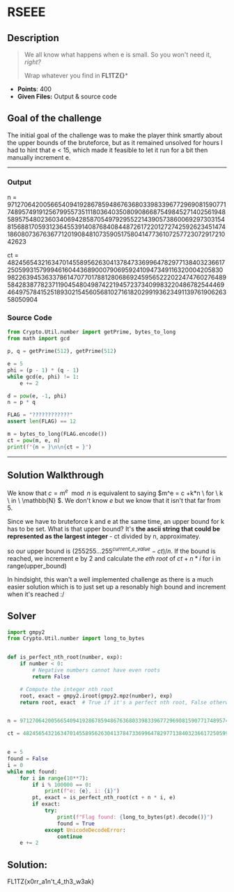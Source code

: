 # RSEEE

## Description

> We all know what happens when e is small. So you won't need it, *right?*
> 
> Wrap whatever you find in **FL1TZ{}***

- **Points**: 400
- **Given Files:** Output & source code

## Goal of the challenge

The initial goal of the challenge was to make the player think smartly about the upper bounds of the bruteforce, but as it remained unsolved for hours I had to hint that e < 15, which made it feasible to let it run for a bit then manually increment e.

---

### Output

n = 97127064200566540941928678594867636803398339677296908159077174895749191256799557351118036403508090866875498452714025619485895754802360340694285870549792955221439057386006929730315481568817059312364553914087684084487261722012727425926234514741860807367636771201908481073590517580414773610725772307291721042623

ct = 48245654321634701455895626304137847336996478297713840323661725059931579994616044368900079069592410947349116320004205830982263945363378614707701788128068692459565222022474760276489584283877823711904548049874221945723734099832204867825444694649757841525189302154560568102716182029919362349113976190626358050904

### Source Code

```python
from Crypto.Util.number import getPrime, bytes_to_long
from math import gcd

p, q = getPrime(512), getPrime(512)

e = 5
phi = (p - 1) * (q - 1)
while gcd(e, phi) != 1:
    e += 2

d = pow(e, -1, phi)
n = p * q

FLAG = "????????????"
assert len(FLAG) == 12

m = bytes_to_long(FLAG.encode())
ct = pow(m, e, n)
print(f"{n = }\n\n{ct = }") 
```

---

## Solution Walkthrough

We know that  $c = m^e\mod n$ is equivalent to saying $m^e = c +k*n \ for \ k \ in \ \mathbb{N} $. We don't know *e* but we know that it isn't that far from 5.

Since we have to bruteforce k and e at the same time, an upper bound for k has to be set. What is that upper bound? It's **the ascii string that could be represented as the largest integer** - ct divided by n, approximatey.

so our upper bound is $(255255...255^{current\_e\_value}-ct)/n$. If the bound is reached, we increment e by 2 and calculate the $eth \ root$ of $ct+n*i$ for i in range(upper_bound)

In hindsight, this wan't a well implemented challenge as there is a much easier solution which is to just set up a resonably high bound and increment when it's reached :/

## Solver

```python
import gmpy2
from Crypto.Util.number import long_to_bytes


def is_perfect_nth_root(number, exp):
    if number < 0:
        # Negative numbers cannot have even roots
        return False

    # Compute the integer nth root
    root, exact = gmpy2.iroot(gmpy2.mpz(number), exp)
    return root, exact  # True if it's a perfect nth root, False otherwise


n = 97127064200566540941928678594867636803398339677296908159077174895749191256799557351118036403508090866875498452714025619485895754802360340694285870549792955221439057386006929730315481568817059312364553914087684084487261722012727425926234514741860807367636771201908481073590517580414773610725772307291721042623

ct = 48245654321634701455895626304137847336996478297713840323661725059931579994616044368900079069592410947349116320004205830982263945363378614707701788128068692459565222022474760276489584283877823711904548049874221945723734099832204867825444694649757841525189302154560568102716182029919362349113976190626358050904


e = 5
found = False
i = 0
while not found:
    for i in range(10**7):
        if i % 100000 == 0:
            print(f"e: {e}, i: {i}")
        pt, exact = is_perfect_nth_root(ct + n * i, e)
        if exact:
            try:
                print(f"Flag found: {long_to_bytes(pt).decode()}")
                found = True
            except UnicodeDecodeError:
                continue
    e += 2

```

## Solution:

FL1TZ{x0rr_a1n't_4_th3_w3ak}
